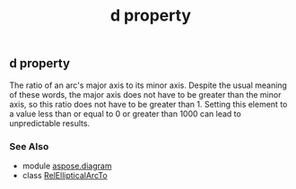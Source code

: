 ﻿---
title: d property
second_title: Aspose.Diagram for Python via .NET API References
description: 
type: docs
weight: 70
url: /python-net/aspose.diagram/relellipticalarcto/d/
is_root: false
---

## d property


The ratio of an arc's major axis to its minor axis. Despite the usual meaning of these words, the major axis does not have to be greater than the minor axis, so this ratio does not have to be greater than 1. Setting this element to a value less than or equal to 0 or greater than 1000 can lead to unpredictable results.

### See Also
* module [aspose.diagram](../../)
* class [RelEllipticalArcTo](/diagram/python-net/aspose.diagram/relellipticalarcto)
